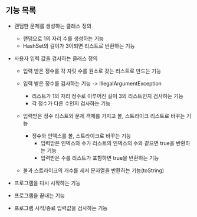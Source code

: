 ## 기능 목록

- 랜덤한 문제를 생성하는 클래스 정의
    - 랜덤으로 1의 자리 수를 생성하는 기능
    - HashSet의 길이가 3이되면 리스트로 반환하는 기능


- 사용자 입력 값을 검사하는 클래스 정의
    - 입력 받은 정수를 각 자릿 수를 원소로 갖는 리스트로 만드는 기능
    - 입력 받은 정수를 검사하는 기능 -> IllegalArgumentException
        - 리스트가 1의 자리 정수로 이루어진 길이 3의 리스트인지 검사하는 기능
        - 각 정수가 다른 수인지 검사하는 기능
    - 입력받은 정수 리스트와 문제 객체를 가지고 볼, 스트라이크 리스트로 바꾸는 기능
        - 정수와 인덱스를 볼, 스트라이크로 바꾸는 기능
            - 입력받은 인덱스와 수가 리스트의 인덱스의 수와 같으면 true을 반환하는 기능
            - 입력받은 수를 리스트가 포함하면 true을 반환하는 기능

    - 볼과 스트라이크의 개수를 세서 문자열을 반환하는 기능(toString)


- 프로그램을 다시 시작하는 기능
- 프로그램을 끝내는 기능
- 프로그램 시작/종료 입력값을 검사하는 기능